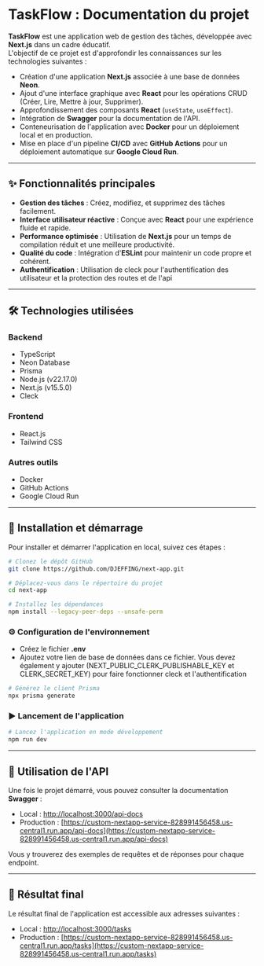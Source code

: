 
# TaskFlow : Documentation du projet

**TaskFlow** est une application web de gestion des tâches, développée avec **Next.js** dans un cadre éducatif.  
L'objectif de ce projet est d'approfondir les connaissances sur les technologies suivantes :

- Création d'une application **Next.js** associée à une base de données **Neon**.
- Ajout d'une interface graphique avec **React** pour les opérations CRUD (Créer, Lire, Mettre à jour, Supprimer).
- Approfondissement des composants **React** (`useState`, `useEffect`).
- Intégration de **Swagger** pour la documentation de l'API.
- Conteneurisation de l'application avec **Docker** pour un déploiement local et en production.
- Mise en place d'un pipeline **CI/CD** avec **GitHub Actions** pour un déploiement automatique sur **Google Cloud Run**.

---

## ✨ Fonctionnalités principales
- **Gestion des tâches** : Créez, modifiez, et supprimez des tâches facilement.
- **Interface utilisateur réactive** : Conçue avec **React** pour une expérience fluide et rapide.
- **Performance optimisée** : Utilisation de **Next.js** pour un temps de compilation réduit et une meilleure productivité.
- **Qualité du code** : Intégration d'**ESLint** pour maintenir un code propre et cohérent.
- **Authentification** : Utilisation de cleck pour l'authentification des utilisateur et la protection des routes et de l'api

---

## 🛠️ Technologies utilisées

### Backend
- TypeScript  
- Neon Database  
- Prisma  
- Node.js (v22.17.0)  
- Next.js (v15.5.0)
- Cleck  

### Frontend
- React.js  
- Tailwind CSS  

### Autres outils
- Docker  
- GitHub Actions  
- Google Cloud Run  

---

## 🚀 Installation et démarrage

Pour installer et démarrer l'application en local, suivez ces étapes :

```bash
# Clonez le dépôt GitHub
git clone https://github.com/DJEFFING/next-app.git

# Déplacez-vous dans le répertoire du projet
cd next-app

# Installez les dépendances
npm install --legacy-peer-deps --unsafe-perm
````

### ⚙️ Configuration de l'environnement

* Créez le fichier **.env**
* Ajoutez votre lien de base de données dans ce fichier. Vous devez également y ajouter (NEXT_PUBLIC_CLERK_PUBLISHABLE_KEY et  CLERK_SECRET_KEY) pour faire fonctionner cleck et l'authentification

```bash
# Générez le client Prisma
npx prisma generate
```

### ▶️ Lancement de l'application

```bash
# Lancez l'application en mode développement
npm run dev
```

---

## 📡 Utilisation de l'API

Une fois le projet démarré, vous pouvez consulter la documentation **Swagger** :

* Local : [http://localhost:3000/api-docs](http://localhost:3000/api-docs)
* Production : [https://custom-nextapp-service-828991456458.us-central1.run.app/api-docs](https://custom-nextapp-service-828991456458.us-central1.run.app/api-docs)

Vous y trouverez des exemples de requêtes et de réponses pour chaque endpoint.

---

## 🎯 Résultat final

Le résultat final de l'application est accessible aux adresses suivantes :

* Local : [http://localhost:3000/tasks](http://localhost:3000/tasks)
* Production : [https://custom-nextapp-service-828991456458.us-central1.run.app/tasks](https://custom-nextapp-service-828991456458.us-central1.run.app/tasks)
